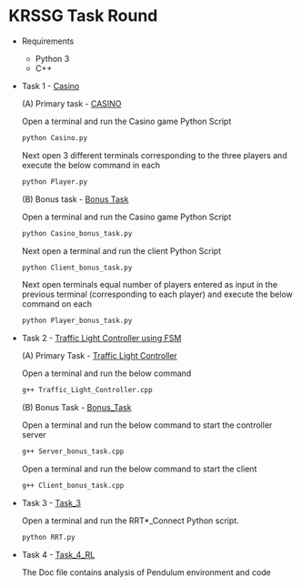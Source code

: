 # KRSSG Task Round

* Requirements
    * Python 3
    * C++

* Task 1 - [Casino](./Casino)

    (A) Primary task - [CASINO](./Casino/Casino)

    Open a terminal and run the Casino game Python Script
    ```sh
    python Casino.py
    ```

    Next open 3 different terminals corresponding to the three players and execute the below command in each
    ```sh
    python Player.py
    ```

    (B) Bonus task - [Bonus Task](./Casino/Bonus_Task)

    Open a terminal and run the Casino game Python Script
    ```sh
    python Casino_bonus_task.py
    ```

    Next open a terminal and run the client Python Script
    ```sh
    python Client_bonus_task.py
    ```

    Next open terminals equal number of players entered as input in the previous terminal (corresponding to each player) and execute the below command on each
    ```sh
    python Player_bonus_task.py
    ```

* Task 2 - [Traffic Light Controller using FSM](./Traffic_Light_Controller)

    (A) Primary Task - [Traffic Light Controller](./Traffic_Light_Controller/FSM)

    Open a terminal and run the below command
    ```sh
    g++ Traffic_Light_Controller.cpp
    ```

    (B) Bonus Task - [Bonus_Task](./Traffic_Light_Controller/Bonus_Task)

    Open a terminal and run the below command to start the controller server
    ```sh
    g++ Server_bonus_task.cpp
    ```

    Open a terminal and run the below command to start the client
    ```sh
    g++ Client_bonus_task.cpp
   ```
* Task 3 - [Task_3](./Task_3)

    Open a terminal and run the RRT*_Connect Python script.
    ```sh
    python RRT.py
    ```

* Task 4 - [Task_4_RL](./Task_4_RL)

    The Doc file contains analysis of Pendulum environment and code